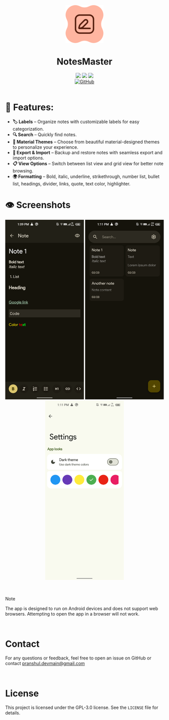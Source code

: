 <div align="center">
   <img src="repo_imgs/repo_app_icon.svg" alt="" width="120px">
</div>
<h1 align="center">
 NotesMaster
</h1>
   <div  align="center">
      <img src="https://img.shields.io/github/license/PranshulGG/NotesMaster?style=for-the-badge&color=cba6f7&labelColor=302D41">
      <img src="https://img.shields.io/github/last-commit/PranshulGG/NotesMaster?style=for-the-badge&color=b1d18a&labelColor=1f3701">
      <img src="https://img.shields.io/github/release/PranshulGG/NotesMaster?style=for-the-badge&color=dbc66e&labelColor=3a3000">
      </div>
<div align="center">
 <a href="https://github.com/PranshulGG/NotesMaster/releases"><img alt="GitHub" src="https://user-images.githubusercontent.com/69304392/148696068-0cfea65d-b18f-4685-82b5-329a330b1c0d.png" height="80"/></a>
</div>
<br>

# 📝 Features:

- **🏷 Labels** – Organize notes with customizable labels for easy categorization.
- **🔍 Search** – Quickly find notes.
- **🎨 Material Themes** – Choose from beautiful material-designed themes to personalize your experience.
- **📂 Export & Import** – Backup and restore notes with seamless export and import options.
- **📋 View Options** – Switch between list view and grid view for better note browsing.
- **🌍 Formatting** – Bold, italic, underline, strikethrough, number list, bullet list, headings, divider, links, quote, text color, highlighter.
  <br>

# 👁️ Screenshots

<div align="center">
<img src="repo_imgs/img_1.png"  width="250">
<img src="repo_imgs/Img_2.png"  width="250">
<img src="repo_imgs/Img_3.png"  width="250">
</div>

<br>
<br>


> [!NOTE]
> The app is designed to run on Android devices and does not support web browsers. Attempting to open the app in a browser will not work.
<br>

# Contact
For any questions or feedback, feel free to open an issue on GitHub or contact pranshul.devmain@gmail.com

<br>

# License
This project is licensed under the GPL-3.0 license. See the `LICENSE` file for details.

